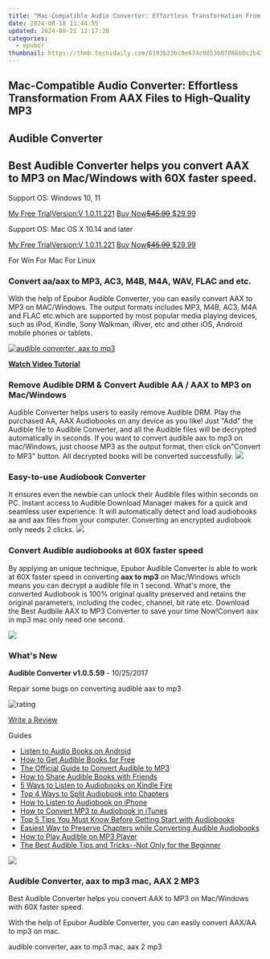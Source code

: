 ```yaml
---
title: "Mac-Compatible Audio Converter: Effortless Transformation From AAX Files to High-Quality MP3"
date: 2024-08-18 11:44:55
updated: 2024-08-21 12:17:30
categories:
  - epubor
thumbnail: https://thmb.techidaily.com/6193b23bc0e674c0853b0708bb0c2b43a5237bddcffe969ab0d29845fe4343ae.jpg
---
```


## Mac-Compatible Audio Converter: Effortless Transformation From AAX Files to High-Quality MP3

## Audible Converter

## Best Audible Converter helps you convert AAX to MP3 on Mac/Windows with 60X faster speed.

Support OS: Windows 10, 11

[My Free TrialVersion:V 1.0.11.221](https://tools.techidaily.com/epubor/audible-converter/) [Buy Now~~$45.99~~ $29.99](https://tools.techidaily.com/epubor/audible-converter/)

Support OS: Mac OS X 10.14 and later

[My Free TrialVersion:V 1.0.11.221](https://tools.techidaily.com/epubor/audible-converter/) [Buy Now~~$45.99~~ $29.99](https://tools.techidaily.com/epubor/audible-converter/)

For Win For Mac For Linux 



### Convert aa/aax to MP3, AC3, M4B, M4A, WAV, FLAC and etc.

With the help of Epubor Audible Converter, you can easily convert AAX to MP3 on MAC/Windows. The output formats includes MP3, M4B, AC3, M4A and FLAC etc.which are supported by most popular media playing devices, such as iPod, Kindle, Sony Walkman, iRiver, etc and other iOS, Android mobile phones or tablets.

[![](http://www.epubor.com/images/audible.htmlscreen1.png "audible converter, aax to mp3")](https://www.youtube.com/watch?v=umikjQG3TS8)

[**Watch Video Tutorial**](https://www.youtube.com/watch?v=umikjQG3TS8)



###  Remove Audible DRM & Convert Audible AA / AAX to MP3 on Mac/Windows

Audible Converter helps users to easily remove Audible DRM. Play the purchased AA, AAX Audiobooks on any device as you like! Just "Add" the Audible file to Audible Converter, and all the Audible files will be decrypted automatically in seconds. If you want to convert audible aax to mp3 on mac/Windows, just choose MP3 as the output format, then click on"Convert to MP3" button. All decrypted books will be converted successfully. ![](http://www.epubor.com/images/audible-to-mp3.png) 



### Easy-to-use Audiobook Converter

It ensures even the newbie can unlock their Audible files within seconds on PC. Instant access to Audible Download Manager makes for a quick and seamless user experience. It will automatically detect and load audiobooks aa and aax files from your computer. Converting an encrypted audiobook only needs 2 clicks. ![](http://www.epubor.com/images/kindle-drm-feature3.png) 



### Convert Audible audiobooks at 60X faster speed

By applying an unique technique, Epubor Audible Converter is able to work at 60X faster speed in converting **aax to mp3** on Mac/Windows which means you can decrypt a audible file in 1 second. What's more, the converted Audiobook is 100% original quality preserved and retains the original parameters, including the codec, channel, bit rate etc. Download the Best Audbile AAX to MP3 Converter to save your time Now!Convert aax in mp3 mac only need one second.

![](http://www.epubor.com/images/fast-conversion.png)



### What's New

**Audible Converter v1.0.5.59** \- 10/25/2017

Repair some bugs on converting audible aax to mp3

![rating](http://www.epubor.com/images/star.png)

[Write a Review](https://tools.techidaily.com/epubor/audible-converter/)

Guides 

* [Listen to Audio Books on Android](https://tools.techidaily.com/epubor/products/)
* [How to Get Audible Books for Free](https://tools.techidaily.com/epubor/products/)
* [The Official Guide to Convert Audible to MP3](https://tools.techidaily.com/epubor/products/)
* [How to Share Audible Books with Friends](https://tools.techidaily.com/epubor/products/)
* [5 Ways to Listen to Audiobooks on Kindle Fire](https://tools.techidaily.com/epubor/products/)
* [Top 4 Ways to Split Audiobook into Chapters](https://tools.techidaily.com/epubor/products/)
* [How to Listen to Audiobook on iPhone](https://tools.techidaily.com/epubor/products/)
* [How to Convert MP3 to Audiobook in iTunes](https://tools.techidaily.com/epubor/products/)
* [Top 5 Tips You Must Know Before Getting Start with Audiobooks](https://tools.techidaily.com/epubor/products/)
* [Easiest Way to Preserve Chapters while Converting Audible Audiobooks](https://tools.techidaily.com/epubor/products/)
* [How to Play Audible on MP3 Player](https://tools.techidaily.com/epubor/products/)
* [The Best Audible Tips and Tricks--Not Only for the Beginner](https://tools.techidaily.com/epubor/products/)

![](http://www.epubor.com/images/product-guide2.jpg) 



### Audible Converter, aax to mp3 mac, AAX 2 MP3

Best Audible Converter helps you convert AAX to MP3 on Mac/Windows with 60X faster speed.

With the help of Epubor Audible Converter, you can easily convert AAX/AA to mp3 on mac.

audible converter, aax to mp3 mac, aax 2 mp3

<ins class="adsbygoogle"
     style="display:block"
     data-ad-format="autorelaxed"
     data-ad-client="ca-pub-7571918770474297"
     data-ad-slot="1223367746"></ins>



<ins class="adsbygoogle"
     style="display:block"
     data-ad-client="ca-pub-7571918770474297"
     data-ad-slot="8358498916"
     data-ad-format="auto"
     data-full-width-responsive="true"></ins>
